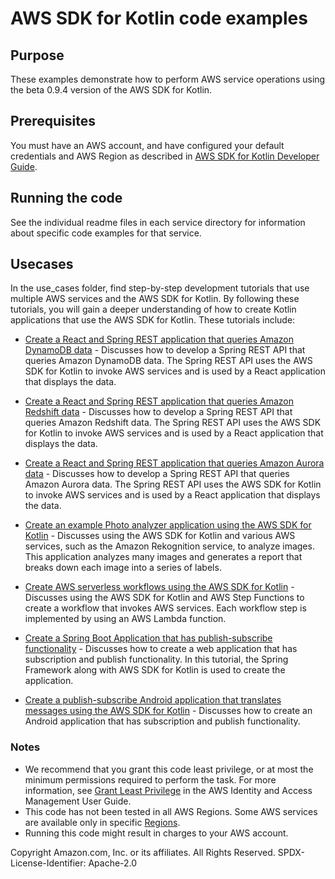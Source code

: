 # AWS SDK for Kotlin code examples 

## Purpose

These examples demonstrate how to perform AWS service operations using the beta 0.9.4 version of the AWS SDK for Kotlin.

## Prerequisites

You must have an AWS account, and have configured your default credentials and AWS Region as described in [AWS SDK for Kotlin
Developer Guide](https://docs.aws.amazon.com/sdk-for-kotlin/latest/developer-guide).

## Running the code

See the individual readme files in each service directory for information about specific code examples for that service.

## Usecases

In the use_cases folder, find step-by-step development tutorials that use multiple AWS services and the AWS SDK for Kotlin. By following these tutorials, you will gain a deeper understanding of how to create Kotlin applications that use the AWS SDK for Kotlin. These tutorials include:

+ [Create a React and Spring REST application that queries Amazon DynamoDB data](https://github.com/awsdocs/aws-doc-sdk-examples/tree/main/kotlin/usecases/itemtracker_dynamodb) - Discusses how to develop a Spring REST API that queries Amazon DynamoDB data. The Spring REST API uses the AWS SDK for Kotlin to invoke AWS services and is used by a React application that displays the data.

+ [Create a React and Spring REST application that queries Amazon Redshift data](https://github.com/scmacdon/aws-doc-sdk-examples/tree/main/kotlin/usecases/creating_redshift_application) - Discusses how to develop a Spring REST API that queries Amazon Redshift data. The Spring REST API uses the AWS SDK for Kotlin to invoke AWS services and is used by a React application that displays the data.

+ [Create a React and Spring REST application that queries Amazon Aurora data](https://github.com/scmacdon/aws-doc-sdk-examples/tree/main/kotlin/usecases/serverless_rds) - Discusses how to develop a Spring REST API that queries Amazon Aurora data. The Spring REST API uses the AWS SDK for Kotlin to invoke AWS services and is used by a React application that displays the data.

+ [Create an example Photo analyzer application using the AWS SDK for Kotlin](https://github.com/scmacdon/aws-doc-sdk-examples/tree/main/kotlin/usecases/creating_photo_analyzer_app) - Discusses using the AWS SDK for Kotlin and various AWS services, such as the Amazon Rekognition service, to analyze images. This application analyzes many images and generates a report that breaks down each image into a series of labels.

+ [Create AWS serverless workflows using the AWS SDK for Kotlin](https://github.com/scmacdon/aws-doc-sdk-examples/tree/main/kotlin/usecases/creating_workflows_stepfunctions) - Discusses using the AWS SDK for Kotlin and AWS Step Functions to create a workflow that invokes AWS services. Each workflow step is implemented by using an AWS Lambda function.

+ [Create a Spring Boot Application that has publish-subscribe functionality](https://github.com/scmacdon/aws-doc-sdk-examples/tree/main/kotlin/usecases/subpub_app) - Discusses how to create a web application that has subscription and publish functionality. In this tutorial, the Spring Framework along with AWS SDK for Kotlin is used to create the application.

+ [Create a publish-subscribe Android application that translates messages using the AWS SDK for Kotlin](https://github.com/scmacdon/aws-doc-sdk-examples/tree/main/kotlin/usecases/subpub_app_android) - Discusses how to create an Android application that has subscription and publish functionality.

### Notes

- We recommend that you grant this code least privilege,
  or at most the minimum permissions required to perform the task.
  For more information, see
  [Grant Least Privilege](https://docs.aws.amazon.com/IAM/latest/UserGuide/best-practices.html#grant-least-privilege)
  in the AWS Identity and Access Management User Guide.
- This code has not been tested in all AWS Regions.
  Some AWS services are available only in specific
  [Regions](https://aws.amazon.com/about-aws/global-infrastructure/regional-product-services).
- Running this code might result in charges to your AWS account.

Copyright Amazon.com, Inc. or its affiliates. All Rights Reserved. SPDX-License-Identifier: Apache-2.0
